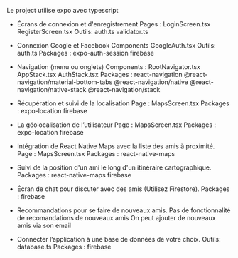Le project utilise expo avec typescript

- Écrans de connexion et d'enregistrement
    Pages :
        LoginScreen.tsx
        RegisterScreen.tsx
    Outils:
        auth.ts
        validator.ts

- Connexion Google et Facebook
    Components
        GoogleAuth.tsx
    Outils:
       auth.ts 
    Packages :
        expo-auth-session
        firebase

- Navigation (menu ou onglets)
    Components :
        RootNavigator.tsx
        AppStack.tsx
        AuthStack.tsx
    Packages :
        react-navigation
        @react-navigation/material-bottom-tabs
        @react-navigation/native
        @react-navigation/native-stack
        @react-navigation/stack

- Récupération et suivi de la localisation
    Page :
        MapsScreen.tsx
    Packages :
        expo-location
        firebase

- La géolocalisation de l’utilisateur
    Page :
        MapsScreen.tsx
    Packages :
        expo-location
        firebase

- Intégration de React Native Maps avec la liste des amis à proximité.
    Page :
        MapsScreen.tsx
    Packages :
        react-native-maps

- Suivi de la position d'un ami le long d'un itinéraire cartographique.
    Packages :
        react-native-maps
        firebase

- Écran de chat pour discuter avec des amis (Utilisez Firestore).
    Packages :
        firebase

- Recommandations pour se faire de nouveaux amis.
    Pas de fonctionnalité de recomandations de nouveaux amis
    On peut ajouter de nouveaux amis via son email

- Connecter l’application à une base de données de votre choix.
    Outils:
        database.ts
    Packages :
        firebase
